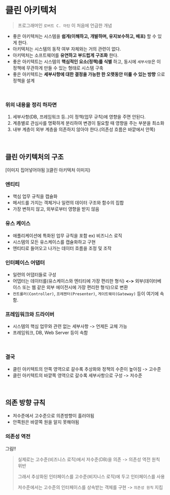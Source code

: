 # 클린 아키텍처

> 프로그래머인 `로버트 C. 마틴` 이 처음에 언급한 개념

- 좋은 아키텍처는 시스템을 **쉽게(이해하고, 개발하며, 유지보수하고, 배포)** 할 수 있게 한다.
- 아키텍처는 시스템의 동작 여부 자체와는 거의 관련이 없다.
- 아키텍처는 소프트웨어를 **유연하고** **부드럽게** **구조화** 한다.
- 좋은 아키텍트는 시스템의 **핵심적인 요소(정책)를 식별** 하고, 동시에 `세부사항`은 이 정책에 무관하게 만들 수 있는 형태로 시스템 구축
- 좋은 아키텍트는 **세부사항에 대한 결정을 가능한 한 오랫동안 미룰 수 있는 방향** 으로 정책을 설계

<br>

### 위의 내용을 정리 하자면

1. 세부사항(DB, 프레임워크 등..)이 정책(업무 규칙)에 영향을 주면 안된다.
2. 계층별로 관심사를 명확하게 분리하여 변경이 필요할 때 영향을 주는 부분을 최소화
3. 내부 계층이 외부 계층을 의존하지 않아야 한다.(의존성 흐름은 바깥에서 안쪽)

<br>

## 클린 아키텍처의 구조

[이미지 집어넣어야됨 ](클린 아키텍처 이미지)


### 엔티티

- 핵심 업무 규칙을 캡슐화
- 메서드를 가지는 객체거나 일련의 데이터 구조와 함수의 집합
- 가장 변하지 않고, 외부로부터 영향을 받지 않음

### 유스 케이스

- 애플리케이션에 특화된 업무 규칙을 포함 ex) 비즈니스 로직
- 시스템의 모든 유스케이스를 캡슐화하고 구현
- 엔티티로 들어오고 나가는 데이터 흐름을 조정 및 조작

### 인터페이스 어댑터

- 일련의 어댑터들로 구성
- 어뎁터는 데이터를(유스케이스와 엔티티에 가장 편리한 형식) **<->** 외부(데이터베이스 또는 웹 같은 외부 에이전시에 가장 편리한 형식)으로 변환
- `컨트롤러(Controller)`, `프레젠터(Presenter)`, `게이트웨이(Gateway)` 등이 여기에 속함.

### 프레임워크와 드라이버

- 시스템의 핵심 업무와 관련 없는 세부사항 -> 언제든 교체 가능
- 프레임워크, DB, Web Server 등이 속함

<br>

### 결국

- 클린 아키텍트의 안쪽 영역으로 갈수록 추상화와 정책의 수준이 높아짐 -> 고수준
- 클린 아키텍트의 바깥쪽 영역으로 갈수록 세부사항으로 구성 -> 저수준

<br>

## 의존 방향 규칙

- 저수준에서 고수준으로 의존방향이 흘러야됨
- 안쪽원은 바깥쪽 원을 알지 못해야됨

### 의존성 역전

그림!!

> 실제로는 고수준(비즈니스 로직)에서 저수준(DB)을 의존 -> 의존성 역전 원칙 위반
>
> 그래서 추상화된 인터페이스를 고수준(비지니스 로직)에 두고 인터페이스를 사용
>
> 저수준에서는 고수준의 인터페이스를 상속받는 객체를 구현 -> `의존성 원칙` 지킴